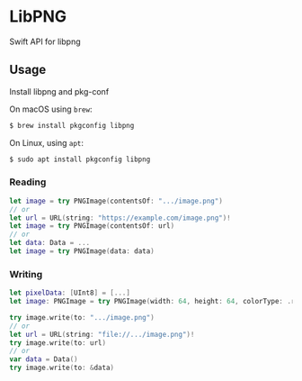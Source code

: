 # LibPNG

Swift API for libpng

## Usage

Install libpng and pkg-conf

On macOS using `brew`:
```bash
$ brew install pkgconfig libpng
```

On Linux, using `apt`:
```bash
$ sudo apt install pkgconfig libpng
```

### Reading

```swift
let image = try PNGImage(contentsOf: ".../image.png")
// or
let url = URL(string: "https://example.com/image.png")!
let image = try PNGImage(contentsOf: url)
// or
let data: Data = ...
let image = try PNGImage(data: data)
```

### Writing

```swift
let pixelData: [UInt8] = [...]
let image: PNGImage = try PNGImage(width: 64, height: 64, colorType: .rgba, bitDepth: 8, pixelData: pixelData)

try image.write(to: ".../image.png")
// or
let url = URL(string: "file://.../image.png")!
try image.write(to: url)
// or
var data = Data()
try image.write(to: &data)
```
